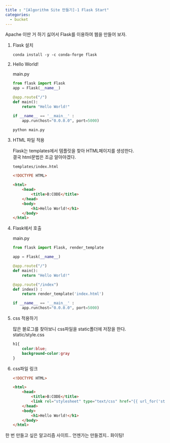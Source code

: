 ```yaml
---
title : "[Algorithm Site 만들기]-1 Flask Start"
categories:
  - bucket
---
```


Apache 이딴 거 하기 싫어서 Flask를 이용하여 웹을 만들어 보자.

1. Flask 설치

    ~~~
    conda install -y -c conda-forge flask
    ~~~

2. Hello World!

    main.py

    ~~~Python
    from flask import Flask
    app = Flask(__name__)

    @app.route("/")
    def main():
        return "Hello World!"

    if __name__ == '__main__' :
        app.run(host="0.0.0.0", port=5000)
    ~~~

    ~~~
    python main.py
    ~~~

3. HTML 파일 적용

    Flask는 templates에서 템플릿을 찾아 HTML페이지를 생성한다.\
    결국 html문법은 조금 알아야겠다.

    ~~~html
    templates/index.html

    <!DOCTYPE HTML>

    <html>
        <head>
            <title>B:CODE</title>
        </head>
        <body>
            <h1>Hello World!</h1>
        </body>
    </html>
    ~~~

4. Flask에서 호출

    main.py

    ~~~Python
    from flask import Flask, render_template

    app = Flask(__name__)

    @app.route("/")
    def main():
        return "Hello World!"

    @app.route("/index")
    def index() :
        return render_template('index.html')

    if __name__ == '__main__' :
        app.run(host="0.0.0.0", port=5000)
    ~~~

5. css 적용하기

    많은 블로그를 찾아보니 css파일을 static폴더에 저장을 한다.\
    static/style.css

    ~~~css  
    h1{
        color:blue;
        background-color:gray
    }
    ~~~

6. css파일 링크

    ~~~html
    <!DOCTYPE HTML>

    <html>
        <head>
            <title>B:CODE</title>
            <link rel="stylesheet" type="text/css" href="{{ url_for('static', filename='css/style.css') }}" />
        </head>
        <body>
            <h1>Hello World!</h1>
        </body>
    </html>
    ~~~

한 번 만들고 싶은 알고리즘 사이트.. 언젠가는 만들겠지.. 화이팅!